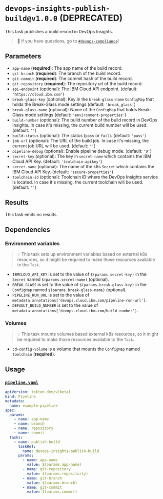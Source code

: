 
# `devops-insights-publish-build@v1.0.0` (DEPRECATED)



This task publishes a build record in DevOps Insights.


> :speech_balloon: If you have questions, go to [`#devops-compliance`](https://ibm-cloudplatform.slack.com/archives/CFQHG5PP1)!

## Parameters

- `app-name` (**required**): The app name of the build record.
- `git-branch` (**required**): The branch of the build record.
- `git-commit` (**required**): The commit hash of the build record.
- `git-repository` (**required**): The repository url of the build record.
- `api-endpoint` (optional): The IBM Cloud API endpoint. (default: `'https://cloud.ibm.com'`)
- `break-glass-key` (optional): Key in the `break-glass-name` `ConfigMap` that holds the Break-Glass mode settings (default: `'break_glass'`)
- `break-glass-name` (optional): Name of the `ConfigMap` that holds Break-Glass mode settings (default: `'environment-properties'`)
- `build-number` (optional): The build number of the build record in DevOps Insights. In case it's missing, the current build number will be used. (default: `''`)
- `build-status` (optional): The status (`pass` or `fail`). (default: `'pass'`)
- `job-url` (optional): The URL of the build job. In case it's missing, the current job URL will be used. (default: `''`)
- `pipeline-debug` (optional): Enable pipeline debug mode. (default: `'0'`)
- `secret-key` (optional): The key in `secret-name` which contains the IBM Cloud API Key. (default: `'toolchain-apikey'`)
- `secret-name` (optional): The name of the k8s `Secret` which contains the IBM Cloud API Key. (default: `'secure-properties'`)
- `toolchain-id` (optional): Toolchain ID where the DevOps Insights service is located. In case it's missing, the current toolchain will be used. (default: `''`)

## Results

This task emits no results.

## Dependencies

### Environment variables

> :bulb: This task sets up environment variables based on external k8s resources, so it might be required to make those resources available to the `Task`.

- `IBMCLOUD_API_KEY` is set to the value of `$(params.secret-key)` in the `Secret` named `$(params.secret-name)` (optional).
- `BREAK_GLASS` is set to the value of `$(params.break-glass-key)` in the `ConfigMap` named `$(params.break-glass-name)` (optional).
- `PIPELINE_RUN_URL` is set to the value of `metadata.annotations['devops.cloud.ibm.com/pipeline-run-url']`.
- `DEFAULT_BUILD_NUMBER` is set to the value of `metadata.annotations['devops.cloud.ibm.com/build-number']`.

### Volumes

> :bulb: This task mounts volumes based external k8s resources, so it might be required to make those resources available to the `Task`.

- `cd-config-volume` is a volume that mounts the `ConfigMap` named `toolchain` (**required**).

## Usage

### [`pipeline.yaml`](samples/pipeline.yaml)

```yaml
apiVersion: tekton.dev/v1beta1
kind: Pipeline
metadata:
  name: example-pipeline
spec:
  params:
    - name: app-name
    - name: branch
    - name: repository
    - name: commit
  tasks:
    - name: publish-build
      taskRef:
        name: devops-insights-publish-build
      params:
        - name: app-name
          value: $(params.app-name)
        - name: git-repository
          value: $(params.repositorty)
        - name: git-branch
          value: $(params.branch)
        - name: git-commit
          value: $(params.commit)
```
